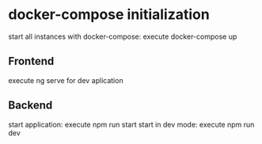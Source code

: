 # docker-compose initialization
start all instances with docker-compose: execute docker-compose up 

## Frontend

execute ng serve for dev aplication

## Backend

start application: execute npm run start
start in dev mode: execute npm run dev
